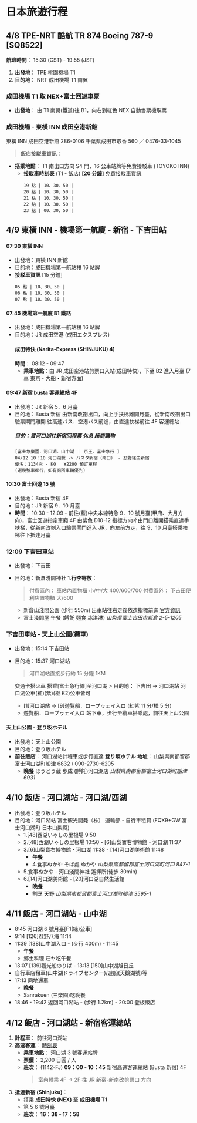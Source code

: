 # 日本旅遊行程

## 4/8 TPE-NRT 酷航 TR 874 Boeing 787-9 [SQ8522]

**航班時間**： 15:30 (CST) - 19:55 (JST)

1. **出發地**： TPE 桃園機場 T1
2. **目的地**： NRT 成田機場 T1 南翼

### 成田機場 T1 取 NEX+富士回遊車票

- **出發地**： 由 T1 南翼(鐵道)往 B1，向右到紅色 NEX 自動售票機取票

### 成田機場 - 東橫 INN 成田空港新館

東橫 INN 成田空港新館 286-0106 千葉県成田市取香 560 ／ 0476-33-1045

> **飯店接駁車資訊**：

- **搭乘地點**： T1 南出口方向 S4 門，16 公車站牌等免費接駁車 (TOYOKO INN)
  - **接駁車時刻表** (T1 - 飯店) **[20 分鐘]** [免費接駁車資訊](https：//www.toyoko-inn.com/feature/pickup/airport/narita)
    ```
    19 點 | 10、30、50 |
    20 點 | 10、30、50 |
    21 點 | 10、30、50 |
    22 點 | 10、30、50 |
    23 點 | 00、30、50 |
    ```

## 4/9 東橫 INN - 機場第一航廈 - 新宿 - 下吉田站

#### 07:30 東橫 INN

- 出發地：東橫 INN 新館
- 目的地：成田機場第一航站樓 16 站牌
- **接駁車資訊** [15 分鐘]
  ```
  05 點 | 10、30、50 |
  06 點 | 10、30、50 |
  07 點 | 10、30、50 |
  ```

#### 07:45 機場第一航廈 B1 鐵路

- 出發地：成田機場第一航站樓 16 站牌
- 目的地：JR 成田空港 (成田エクスプレス)
  #### 成田特快 (Narita-Express (SHINJUKU) 4)
  **時間**： 08:12 - 09:47
  - **乘車地點**：由 JR 成田空港站剪票口入站(成田特快)，下至 B2 進入月臺 (7 車 東京・大船・新宿方面)

#### 09:47 新宿 busta 客運總站 4F

- 出發地：JR 新宿 5．6 月臺
- 目的地：Busta 新宿
  由新南改劄出口，向上手扶梯離開月臺，從新南改劄出口驗票閘門離開
  往高速バス．空港バス前進，由直達扶梯前往 4F 客運總站
  ##### 目的：買河口湖往新宿回程票 休息 超商購物
  ```
  [富士急樂園．河口湖．山中湖 ｜ 京王．富士急行 ]
  04/12 10：10 河口湖駅 -> バスタ新宿（南口） - 忍野経由新宿
  便名：1134次 - KO   ¥2200 預訂單程
  (選幾號車都行，如有廁所車輛優先)
  ```

#### 10:30 富士回遊 15 號

- 出發地：Busta 新宿 4F
- 目的地：JR 新宿 9．10 月臺
- **時間**： 10:30 - 12:09 - 前往(藍)中央本線特急 9．10 號月臺(甲府、大月方向)，富士回遊指定車廂
  4F 由紫色 D10-12 指標方向ㄔ由門口離開搭乘直達手扶梯，從新南改劄入口驗票閘門進入 JR，向左前方走，往 9．10 月臺搭乘扶梯往下抵達月臺

### 12:09 下吉田車站

- 出發地：下吉田
- 目的地：新倉淺間神社 1.**行李寄放**：

  > 付費區內： 車站內置物櫃 小/中/大 400/600/700
  > 付費區外： 下吉田便利店置物櫃 大/600

  - 新倉山淺間公園 (步行 550m)
    出車站往右走後依造指標前進 [官方資訊](https：//fujiyoshida.net/zh_TW/see-and-do/12)
  - 富士淺間屋 午餐 (餺飥 麵食 冰淇淋)
    _山梨県富士吉田市新倉 2-5-1205_

### 下吉田車站 - 天上山公園(纜車)

- 出發地：15:14 下吉田站
- 目的地：15:37 河口湖站

  > 河口湖站直接步行約 15 分鐘 1KM

  交通卡搭火車 搭乘[富士急行線]至河口湖 > 目的地： 下吉田 -> 河口湖站
  河口湖公車(紅)(紫)(橙 K2)公車皆可

  - [1]河口湖站 -> [9]遊覽船．ロープゥェイ入ロ (紅紫 11 分/橙 5 分)
  - 遊覽船．ロープゥェイ入ロ 站下車，步行至纜車搭乘處，前往天上山公園

#### 天上山公園 - 登り坂ホテル

- 出發地：天上山公園
- 目的地：登り坂ホテル
- **前往飯店**： 河口湖站計程車或步行直達 **登り坂ホテル**
  **地址**： 山梨県南都留郡富士河口湖町船津 6832 / 090-2730-6205
  - **晚餐**
    ほうとう蔵 歩成 (餺飥)河口湖店
    _山梨県南都留郡富士河口湖町船津 6931_

## 4/10 飯店 - 河口湖站 - 河口湖/西湖

- 出發地：登り坂ホテル
- 目的地：河口湖站
  富士観光開発（株） 運輸部 - 自行車租貸 (FQX9+GW 富士河口湖町 日本山梨縣)
  - 1.[48]西湖いゃしの里根場 9:50
  - 2.[48]西湖いゃしの里根場 10:50 - [6]山梨寶右博物館・河口湖 11:37
  - 3.[6]山梨寶右博物館・河口湖 11:38 - [14]河口湖美術館 11:48
    - **午餐**
    - 4.食事ぬかや そば處 ぬかや _山梨県南都留郡富士河口湖町河口 847-1_
  - 5.食事ぬかや - 河口淺間神社 遙拝所(徒步 30min)
  - 6.[14]河口湖美術館 - [20]河口湖自然生活館
    - **晚餐**
    - 割烹 天野 _山梨県南都留郡富士河口湖町船津 3595-1_

## 4/11 飯店 - 河口湖站 - 山中湖

- 8:45 河口湖 6 號月臺[F1(綠)公車]
- 9:14 [126]忍野八海 11:14
- 11:39 [138]山中湖入口 - (步行 400m) - 11:45
  - **午餐**
  - 郷土料理 莊ヤ吃午餐
- 13:07 [139]觀光船のりば - 13:13 [150]山中湖旭日丘
- 自行車店租車(山中湖ドライブセンター)/遊船(天鵝湖號)等
- 17:13 同地還車
  - **晚餐**
  - Sanrakuen (三楽園)吃晚餐
- 18:46 - 19:42 返回河口湖站 - (步行 1.2km) - 20:00 登板飯店

## 4/12 飯店 - 河口湖站 - 新宿客運總站

1. **計程車**： 前往河口湖站
2. **高速客運**：
   [時刻表](https://www.highwaybus.com/gp/inbound/inbTimeTbl?lineGroupNo=1&lineId=110&upDownKbn=2)
   - **乘車地點**： 河口湖 3 號客運站牌
   - **票價**： 2,200 日圓 / 人
   - **班次**： (1142-FJ) **09：00 - 10：45** 新宿高速客運總站 (Busta 新宿) 4F
     > 室內轉乘 4F -> 2F 往 JR 新宿-新南改剪票口 方向
3. **抵達新宿 (Shinjuku)**：
   - 搭乘 **成田特快 (NEX)** 至 **成田機場 T1**
   - 第 5 6 號月臺
   - **班次**： **16：38 - 17：58**
